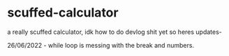# scuffed-calculator

a really scuffed calculator, idk how to do devlog shit yet so heres updates-

26/06/2022 - 
  while loop is messing with the break and numbers.
